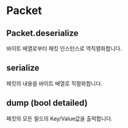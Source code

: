 Packet
====

Packet.deserialize<T>
----
바이트 배열로부터 패킷 인스턴스로 역직렬화합니다.

serialize
----
패킷의 내용을 바이트 배열로 직렬화합니다.

dump (bool detailed)
----
패킷의 모든 필드의 Key/Value값을 출력합니다.
